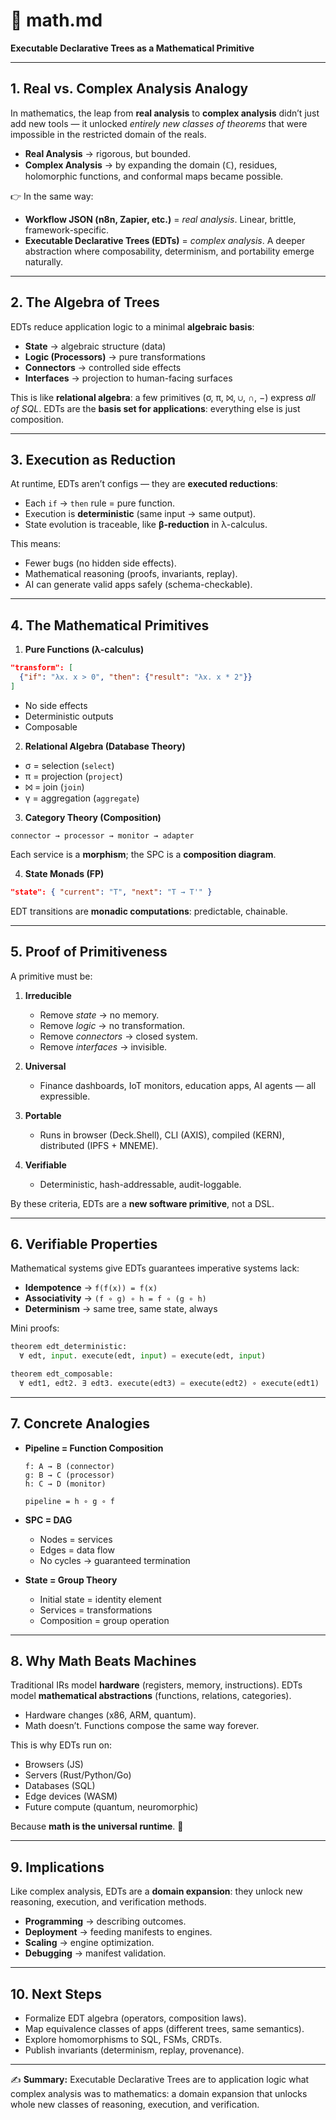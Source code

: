 # 📐 math.md

**Executable Declarative Trees as a Mathematical Primitive**

---

## 1. Real vs. Complex Analysis Analogy

In mathematics, the leap from **real analysis** to **complex analysis** didn’t just add new tools — it unlocked *entirely new classes of theorems* that were impossible in the restricted domain of the reals.

* **Real Analysis** → rigorous, but bounded.
* **Complex Analysis** → by expanding the domain (ℂ), residues, holomorphic functions, and conformal maps became possible.

👉 In the same way:

* **Workflow JSON (n8n, Zapier, etc.)** = *real analysis*. Linear, brittle, framework-specific.
* **Executable Declarative Trees (EDTs)** = *complex analysis*. A deeper abstraction where composability, determinism, and portability emerge naturally.

---

## 2. The Algebra of Trees

EDTs reduce application logic to a minimal **algebraic basis**:

* **State** → algebraic structure (data)
* **Logic (Processors)** → pure transformations
* **Connectors** → controlled side effects
* **Interfaces** → projection to human-facing surfaces

This is like **relational algebra**: a few primitives (σ, π, ⨝, ∪, ∩, −) express *all of SQL*.
EDTs are the **basis set for applications**: everything else is just composition.

---

## 3. Execution as Reduction

At runtime, EDTs aren’t configs — they are **executed reductions**:

* Each `if` → `then` rule = pure function.
* Execution is **deterministic** (same input → same output).
* State evolution is traceable, like **β-reduction** in λ-calculus.

This means:

* Fewer bugs (no hidden side effects).
* Mathematical reasoning (proofs, invariants, replay).
* AI can generate valid apps safely (schema-checkable).

---

## 4. The Mathematical Primitives

1. **Pure Functions (λ-calculus)**

```json
"transform": [
  {"if": "λx. x > 0", "then": {"result": "λx. x * 2"}}
]
```

* No side effects
* Deterministic outputs
* Composable

2. **Relational Algebra (Database Theory)**

* σ = selection (`select`)
* π = projection (`project`)
* ⨝ = join (`join`)
* γ = aggregation (`aggregate`)

3. **Category Theory (Composition)**

```
connector → processor → monitor → adapter
```

Each service is a **morphism**; the SPC is a **composition diagram**.

4. **State Monads (FP)**

```json
"state": { "current": "T", "next": "T → T'" }
```

EDT transitions are **monadic computations**: predictable, chainable.

---

## 5. Proof of Primitiveness

A primitive must be:

1. **Irreducible**

   * Remove *state* → no memory.
   * Remove *logic* → no transformation.
   * Remove *connectors* → closed system.
   * Remove *interfaces* → invisible.

2. **Universal**

   * Finance dashboards, IoT monitors, education apps, AI agents — all expressible.

3. **Portable**

   * Runs in browser (Deck.Shell), CLI (AXIS), compiled (KERN), distributed (IPFS + MNEME).

4. **Verifiable**

   * Deterministic, hash-addressable, audit-loggable.

By these criteria, EDTs are a **new software primitive**, not a DSL.

---

## 6. Verifiable Properties

Mathematical systems give EDTs guarantees imperative systems lack:

* **Idempotence** → `f(f(x)) = f(x)`
* **Associativity** → `(f ∘ g) ∘ h = f ∘ (g ∘ h)`
* **Determinism** → same tree, same state, always

Mini proofs:

```python
theorem edt_deterministic:
  ∀ edt, input. execute(edt, input) = execute(edt, input)

theorem edt_composable:  
  ∀ edt1, edt2. ∃ edt3. execute(edt3) = execute(edt2) ∘ execute(edt1)
```

---

## 7. Concrete Analogies

* **Pipeline = Function Composition**

  ```
  f: A → B (connector)  
  g: B → C (processor)  
  h: C → D (monitor)  

  pipeline = h ∘ g ∘ f
  ```

* **SPC = DAG**

  * Nodes = services
  * Edges = data flow
  * No cycles → guaranteed termination

* **State = Group Theory**

  * Initial state = identity element
  * Services = transformations
  * Composition = group operation

---

## 8. Why Math Beats Machines

Traditional IRs model **hardware** (registers, memory, instructions).
EDTs model **mathematical abstractions** (functions, relations, categories).

* Hardware changes (x86, ARM, quantum).
* Math doesn’t. Functions compose the same way forever.

This is why EDTs run on:

* Browsers (JS)
* Servers (Rust/Python/Go)
* Databases (SQL)
* Edge devices (WASM)
* Future compute (quantum, neuromorphic)

Because **math is the universal runtime**. 🧮

---

## 9. Implications

Like complex analysis, EDTs are a **domain expansion**: they unlock new reasoning, execution, and verification methods.

* **Programming** → describing outcomes.
* **Deployment** → feeding manifests to engines.
* **Scaling** → engine optimization.
* **Debugging** → manifest validation.

---

## 10. Next Steps

* Formalize EDT algebra (operators, composition laws).
* Map equivalence classes of apps (different trees, same semantics).
* Explore homomorphisms to SQL, FSMs, CRDTs.
* Publish invariants (determinism, replay, provenance).

---

✍️ **Summary:**
Executable Declarative Trees are to application logic what complex analysis was to mathematics: a domain expansion that unlocks whole new classes of reasoning, execution, and verification.

